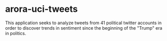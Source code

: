 # arora-uci-tweets
This application seeks to analyze tweets from 41 political twitter accounts in order to discover trends in sentiment since the beginning of the "Trump" era in politics.
